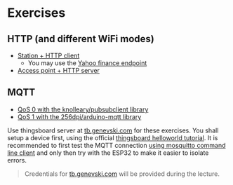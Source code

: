 # Exercises
## HTTP (and different WiFi modes)
- [Station + HTTP client](https://randomnerdtutorials.com/esp32-http-get-post-arduino/)
  - You may use the [Yahoo finance endpoint](https://query1.finance.yahoo.com/v8/finance/chart/SAP?interval=1d) 
- [Access point + HTTP server](https://randomnerdtutorials.com/esp32-web-server-arduino-ide/)

## MQTT

- [QoS 0 with the knolleary/pubsubclient library](https://github.com/fmi/iot-course/tree/master/07-connectivity-2/src/PubSubClient) 
- [QoS 1 with the 256dpi/arduino-mqtt library](https://github.com/fmi/iot-course/tree/master/07-connectivity-2/src/PubSubClient_qos1)

Use thingsboard server at [tb.genevski.com](tb.genevski.com) for these exercises. You shall setup a device first, using the official [thingsboard helloworld tutorial](https://thingsboard.io/docs/getting-started-guides/helloworld/). It is recommended to first test the MQTT connection [using mosquitto command line client](https://github.com/fmi/iot-course/blob/master/08-connectivity-2/src/mosquitto_examples.md) and only then try with the ESP32 to make it easier to isolate errors.

> Credentials for [tb.genevski.com](tb.genevski.com) will be provided during the lecture.
